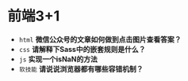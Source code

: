 #  前端3+1
- `html` **微信公众号的文章如何做到点击图片查看答案？**
- `css` **请解释下Sass中的嵌套规则是什么？**
- `js` **实现一个isNaN的方法**
- `软技能` **请说说浏览器都有哪些容错机制？**